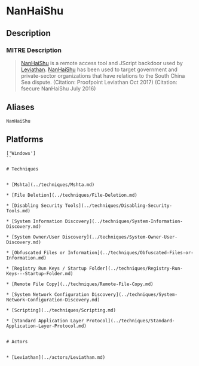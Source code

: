 
# NanHaiShu

## Description

### MITRE Description

> [NanHaiShu](https://attack.mitre.org/software/S0228) is a remote access tool and JScript backdoor used by [Leviathan](https://attack.mitre.org/groups/G0065). [NanHaiShu](https://attack.mitre.org/software/S0228) has been used to target government and private-sector organizations that have relations to the South China Sea dispute. (Citation: Proofpoint Leviathan Oct 2017) (Citation: fsecure NanHaiShu July 2016)

## Aliases

```
NanHaiShu
```

## Platforms

```
['Windows']
``

# Techniques


* [Mshta](../techniques/Mshta.md)

* [File Deletion](../techniques/File-Deletion.md)
    
* [Disabling Security Tools](../techniques/Disabling-Security-Tools.md)
    
* [System Information Discovery](../techniques/System-Information-Discovery.md)
    
* [System Owner/User Discovery](../techniques/System-Owner-User-Discovery.md)
    
* [Obfuscated Files or Information](../techniques/Obfuscated-Files-or-Information.md)
    
* [Registry Run Keys / Startup Folder](../techniques/Registry-Run-Keys---Startup-Folder.md)
    
* [Remote File Copy](../techniques/Remote-File-Copy.md)
    
* [System Network Configuration Discovery](../techniques/System-Network-Configuration-Discovery.md)
    
* [Scripting](../techniques/Scripting.md)
    
* [Standard Application Layer Protocol](../techniques/Standard-Application-Layer-Protocol.md)
    

# Actors


* [Leviathan](../actors/Leviathan.md)

